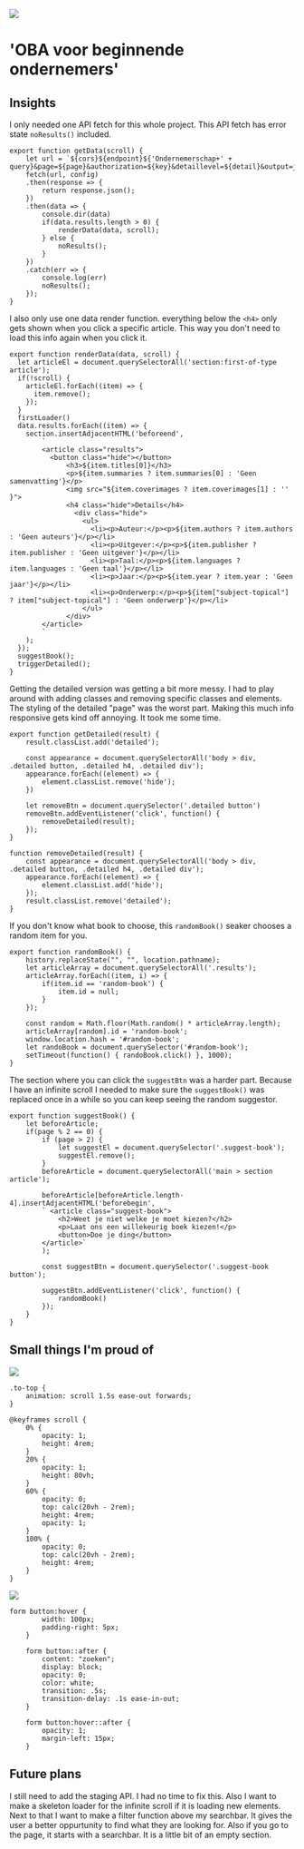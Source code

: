 ![](img/header.png)

# 'OBA voor beginnende ondernemers'

## Insights

I only needed one API fetch for this whole project. This API fetch has error state `noResults()` included.

```
export function getData(scroll) { 
    let url = `${cors}${endpoint}${'Ondernemerschap+' + query}&page=${page}&authorization=${key}&detaillevel=${detail}&output=json`;
    fetch(url, config)
    .then(response => {
        return response.json();
    })
    .then(data => {
        console.dir(data)
        if(data.results.length > 0) {
            renderData(data, scroll);
        } else {
            noResults();
        }
    })
    .catch(err => {
        console.log(err)
        noResults();
    });
}
```

I also only use one data render function. everything below the `<h4>` only gets shown when you click a specific article. This way you don't need to load this info again when you click it.

```
export function renderData(data, scroll) {
  let articleEl = document.querySelectorAll('section:first-of-type article');
  if(!scroll) {
    articleEl.forEach((item) => {
      item.remove();
    });
  }
  firstLoader()
  data.results.forEach((item) => {
    section.insertAdjacentHTML('beforeend', 
        `
        <article class="results">
          <button class="hide"></button>
              <h3>${item.titles[0]}</h3>
              <p>${item.summaries ? item.summaries[0] : 'Geen samenvatting'}</p>
              <img src="${item.coverimages ? item.coverimages[1] : '' }">
              <h4 class="hide">Details</h4>
                <div class="hide">
                  <ul>
                    <li><p>Auteur:</p><p>${item.authors ? item.authors : 'Geen auteurs'}</p></li>
                    <li><p>Uitgever:</p><p>${item.publisher ? item.publisher : 'Geen uitgever'}</p></li>
                    <li><p>Taal:</p><p>${item.languages ? item.languages : 'Geen taal'}</p></li>
                    <li><p>Jaar:</p><p>${item.year ? item.year : 'Geen jaar'}</p></li>
                    <li><p>Onderwerp:</p><p>${item["subject-topical"] ? item["subject-topical"] : 'Geen onderwerp'}</p></li>
                  </ul>
              </div>
        </article>
        ` 
    );
  });
  suggestBook();
  triggerDetailed();
}
```

Getting the detailed version was getting a bit more messy. I had to play around with adding classes and removing specific classes and elements. The styling of the detailed "page" was the worst part. Making this much info responsive gets kind off annoying. It took me some time.

```
export function getDetailed(result) {
    result.classList.add('detailed');

    const appearance = document.querySelectorAll('body > div, .detailed button, .detailed h4, .detailed div');
    appearance.forEach((element) => {
        element.classList.remove('hide');
    })

    let removeBtn = document.querySelector('.detailed button')
    removeBtn.addEventListener('click', function() {
        removeDetailed(result);
    });
}

function removeDetailed(result) {
    const appearance = document.querySelectorAll('body > div, .detailed button, .detailed h4, .detailed div');
    appearance.forEach((element) => {
        element.classList.add('hide');
    });
    result.classList.remove('detailed');
}
```

If you don't know what book to choose, this `randomBook()` seaker chooses a random item for you.

```
export function randomBook() {
    history.replaceState("", "", location.pathname);
    let articleArray = document.querySelectorAll('.results');
    articleArray.forEach((item, i) => {
        if(item.id == 'random-book') {
            item.id = null;
        }
    });

    const random = Math.floor(Math.random() * articleArray.length);
    articleArray[random].id = 'random-book';
    window.location.hash = '#random-book';
    let randoBook = document.querySelector('#random-book');
    setTimeout(function() { randoBook.click() }, 1000);
}
```

The section where you can click the `suggestBtn` was a harder part. Because I have an infinite scroll I needed to make sure the `suggestBook()` was replaced once in a while so you can keep seeing the random suggestor.

```
export function suggestBook() {
    let beforeArticle;
    if(page % 2 == 0) {
        if (page > 2) {
            let suggestEl = document.querySelector('.suggest-book');
            suggestEl.remove();
        }   
        beforeArticle = document.querySelectorAll('main > section article'); 
    
        beforeArticle[beforeArticle.length-4].insertAdjacentHTML('beforebegin', 
        ` <article class="suggest-book">
            <h2>Weet je niet welke je moet kiezen?</h2>
            <p>Laat ons een willekeurig boek kiezen!</p>
            <button>Doe je ding</button>
        </article>`
        );

        const suggestBtn = document.querySelector('.suggest-book button');

        suggestBtn.addEventListener('click', function() {
            randomBook()
        });
    }
}
```

## Small things I'm proud of

![](img/scrolltotop.gif)

```
.to-top {
    animation: scroll 1.5s ease-out forwards;
}

@keyframes scroll {
    0% {
        opacity: 1; 
        height: 4rem;
    }
    20% {
        opacity: 1; 
        height: 80vh;
    }
    60% {
        opacity: 0;
        top: calc(20vh - 2rem);
        height: 4rem;
        opacity: 1; 
    }
    100% {
        opacity: 0;
        top: calc(20vh - 2rem);
        height: 4rem;
    }
}
```

![](img/zoeken.gif)

```
form button:hover {
        width: 100px;
        padding-right: 5px;
    }

    form button::after {
        content: "zoeken";
        display: block;
        opacity: 0;
        color: white;
        transition: .5s;
        transition-delay: .1s ease-in-out;
    }

    form button:hover::after {
        opacity: 1;
        margin-left: 15px;
    }
```

## Future plans
I still need to add the staging API. I had no time to fix this. Also I want to make a skeleton loader for the infinite scroll if it is loading new elements. Next to that I want to make a filter function above my searchbar. It gives the user a better oppurtunity to find what they are looking for. Also if you go to the page, it starts with a searchbar. It is a little bit of an empty section.


